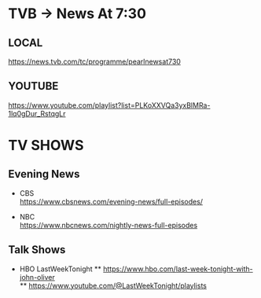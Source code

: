 #  TVB ->  News At 7:30 

##  LOCAL
https://news.tvb.com/tc/programme/pearlnewsat730         

##  YOUTUBE
https://www.youtube.com/playlist?list=PLKoXXVQa3yxBlMRa-1lq0gDur_RstqgLr          






# TV SHOWS

## Evening News
* CBS     
https://www.cbsnews.com/evening-news/full-episodes/

* NBC     
https://www.nbcnews.com/nightly-news-full-episodes         


## Talk Shows
*  HBO LastWeekTonight
** https://www.hbo.com/last-week-tonight-with-john-oliver       
** https://www.youtube.com/@LastWeekTonight/playlists       

